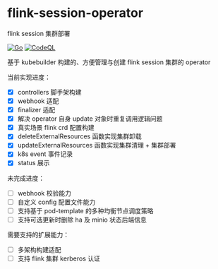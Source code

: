 # flink-session-operator
flink session 集群部署

[![Go](https://github.com/123shang60/flink-session-operator/actions/workflows/go.yml/badge.svg?branch=main)](https://github.com/123shang60/flink-session-operator/actions/workflows/go.yml)
[![CodeQL](https://github.com/123shang60/flink-session-operator/actions/workflows/codeql-analysis.yml/badge.svg?branch=main)](https://github.com/123shang60/flink-session-operator/actions/workflows/codeql-analysis.yml)

基于 kubebuilder 构建的、方便管理与创建 flink session 集群的 operator

当前实现进度：

- [x] controllers 脚手架构建
- [x] webhook 适配
- [x] finalizer 适配
- [x] 解决 operator 自身 update 对象时重复调用逻辑问题
- [x] 真实场景 flink crd 配置构建
- [x] deleteExternalResources 函数实现集群卸载
- [x] updateExternalResources 函数实现集群清理 + 集群部署
- [x] k8s event 事件记录
- [x] status 展示

未完成进度：

- [ ] webhook 校验能力
- [ ] 自定义 config 配置文件能力
- [ ] 支持基于 pod-template 的多种均衡节点调度策略
- [ ] 支持可选更新时删除 ha 及 minio 状态后端信息

需要支持的扩展能力：

- [ ] 多架构构建适配
- [ ] 支持 flink 集群 kerberos 认证
